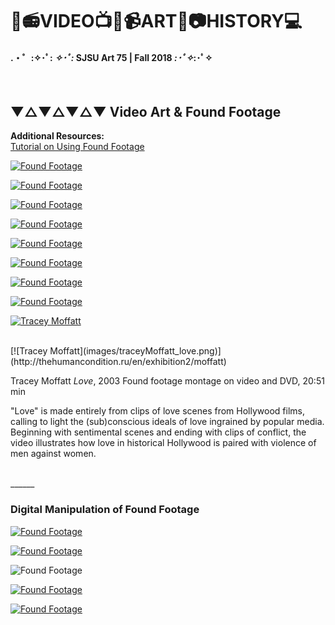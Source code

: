# 🎥📻VIDEO📺💾📹ART📼📷HISTORY💻
#### .・゜:✧･ﾟ: *✧･ﾟ:* SJSU Art 75 | Fall 2018 *:･ﾟ✧*:･ﾟ✧
</br>

## ▼△▼△▼△▼ Video Art & Found Footage

**Additional Resources:** <br>
[Tutorial on Using Found Footage](../../tutorials/tuts/Creative_Commons)

[![Found Footage](images/Art74_VideoArt_FoundFootage.002.jpeg)](thewayblackmachine.com/)

[![Found Footage](images/Art74_VideoArt_FoundFootage.003.jpeg)](thewayblackmachine.com/)

[![Found Footage](images/Art74_VideoArt_FoundFootage.004.jpeg)](thewayblackmachine.com/)

[![Found Footage](images/Art74_VideoArt_FoundFootage.005.jpeg)](https://vimeo.com/5403546)

[![Found Footage](images/Art74_VideoArt_FoundFootage.006.jpeg)](https://www.youtube.com/watch?v=zEd1ZwzoHQg)

[![Found Footage](images/Art74_VideoArt_FoundFootage.007.jpeg)](https://www.youtube.com/watch?v=2MMfgRg53SU)

[![Found Footage](images/Art74_VideoArt_FoundFootage.008.jpeg)](https://www.youtube.com/watch?v=EQ_wKD6XQTM)

[![Found Footage](images/Art74_VideoArt_FoundFootage.009.jpeg)](https://www.youtube.com/watch?v=BXbQw0rE5UE)

[![Tracey Moffatt](images/Art74_VideoArt_FoundFootage.009.jpeg)](https://www.youtube.com/watch?v=BXbQw0rE5UE)


<br>
[![Tracey Moffatt](images/traceyMoffatt_love.png)](http://thehumancondition.ru/en/exhibition2/moffatt)

Tracey Moffatt *Love*, 2003
Found footage montage on video and DVD, 20:51 min

"Love" is made entirely from clips of love scenes from Hollywood films, calling to light the (sub)conscious ideals of love ingrained by popular media. Beginning with sentimental scenes and ending with clips of conflict, the video illustrates how love in historical Hollywood is paired with violence of men against women.

<br>
______

### Digital Manipulation of Found Footage

[![Found Footage](images/Art74_VideoArt_FoundFootage.010.jpeg)](https://medium.com/@Terrybroad/autoencoding-blade-runner-88941213abbe)

[![Found Footage](images/Art74_VideoArt_FoundFootage.011.jpeg)](http://theghostinthemp3.com/theghostinthemp3.html)

![Found Footage](images/Art74_VideoArt_FoundFootage.012.jpeg)

[![Found Footage](images/Art74_VideoArt_FoundFootage.013.jpeg)](https://vimeo.com/18873391)

[![Found Footage](images/Art74_VideoArt_FoundFootage.014.jpeg)](https://vimeo.com/147761897)
